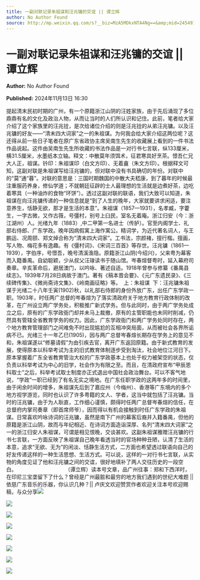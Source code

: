 ```yaml
---
title: 一副对联记录朱祖谋和汪兆镛的交谊 || 谭立辉
author: No Author Found
source: http://mp.weixin.qq.com/s?__biz=MzA5MDkxNTA4Ng==&amp;mid=2454916182&amp;idx=1&amp;sn=05d14103f47f17069187734a9cb865db&amp;chksm=87a3c437b0d44d21a8026a9ba620f98adb6d2ce7d8dfd35749952a8d39e57ca0581d56905474&poc_token=HJ_Do2ejHyO-wNZGG8Q1S8FdPgy1YBBEob-nUEme
---
```


# 一副对联记录朱祖谋和汪兆镛的交谊 || 谭立辉

**Author:** No Author Found

**Published:** 2024年11月13日 16:30

提起清末民初时期的广州，有一个原籍浙江山阴的汪姓家族，由于先后涌现了多位鼎鼎有名的文化及政治人物，从而让当时的人们所认识和记住。此前，笔者给大家介绍了这个家族里的汪兆铨，是次给诸位介绍的则是汪兆铨的从弟汪兆镛。以及汪兆镛的好友——“清末四大词家”之一的朱祖谋。为何我会给大家介绍这两位呢？这还得从前一些日子笔者在原广东省政协主席吴南生先生的收藏展上看到的一件书法作品说起。这件由吴南生先生所收藏的书法作品是一对行书七言联，纵133厘米，横31.5厘米，水墨纸本立轴。释文：中散莫年须饵术，征君寒具好烹茶。憬吾仁兄大人正，祖谋。钤印：朱祖谋印（白文方印）、无着盦（朱文方印）。根据释文可知，这副对联是朱祖谋写给汪兆镛的，但对联中没有书具确切的年份。对联中的“莫”通“暮”。对联的意思是：三国时期魏国的中散大夫嵇康，到了暮年的时候最注重服药养身，修仙学道；不就朝廷征辟的士人最理想的生活就是边煮好茶，边吃着寒具（一种油炸的食物“环饼”）。透过这副对联的联语，我们大致可以知道，朱祖谋在向汪兆镛传递的一种信息就是“到了人生的晚年，大家就要讲求闲适，要注意养生，恬静无欲，那才是生活的本意”。朱祖谋（1857—1931），名孝臧，字藿生，一字古微，又作古薇，号彊村，别号上臼民，室名无着庵。浙江归安（今：浙江湖州）人。光绪九年（1883）,中二甲第一名进士（传胪）。官至内阁学士、礼部右侍郎、广东学政。晚年因病假寓上海作寓公。精词学，为近代著名词人，与王鹏运、况周颐、郑文焯合称为“清末四大词家”。工书法，宗颜褚，擅行楷。擅画，写人物、梅花多有逸趣。有《彊村词》、《宋词三百首》等存世。汪兆镛（1861—1939），字伯序，号憬吾，晚号清溪渔隐。原籍浙江山阴(今绍兴)，父来粤为幕客而入籍番禺。自幼聪颖，少从叔父汪瑔读书于随山馆。岑春煊督粤时，延入幕府司奏章。辛亥革命后，避居澳门，以吟咏、著述自适。1918年曾参与修纂《番禺县续志》。1939年7月28日病故于澳门。著有《稿本晋会要》、《元广东遗民录》、《三续碑传集》、《微尚斋诗文集》、《岭南画征略》等。  上：朱祖谋  下：汪兆镛朱祖谋于光绪二十八年壬寅(1902)秋，以礼部右侍郎的身份外放广东，出任广东学政一职。1903年，时任两广总督的岑春煊为了落实清政府关于地方教育行政体制的改革，在广州设立两广学务处，积极推广新式学务。但与此同时，由于两广学务处成立之后，原有的广东学政衙门却并未马上裁撤，原有的主管职能也未同时削减，仍然具有管辖全省教育学务的权力。因此，广东学政衙门和两广学务处同时存在，两个地方教育管理部门之间难免不时出现尴尬的互相冲突局面，从而被社会各界所诟病不已。光绪三十一年乙巳(1905)，因与两广总督岑春煊长期存在学务上的意见不和，朱祖谋遂以“修墓请假”为由引疾去官，离开广东返回原籍。由于新式教育的发展，使得原本以科举考试为主的旧式教育体制逐步受到淘汰，社会地位江河日下。原本掌握着广东全省教育管治大权的广东学政基本上也处于权力被架空的状态，仅负责以科举考试为中心的旧学，社会作为有限之至。而且，在清政府宣布“甲辰恩科取士”之后，科举考试取士制度亦正式退出中国社会政治舞台。可以不客气地说，“学政”一职已经到了有名无实之境地。在广东任职学政的这两年多的时间里，由于闲余时间的增多，朱祖谋先后到了嘉应州（今梅州）、香港等广东境内的多个地方视学游览，同时也认识了许多粤籍的文人、学者，这当中就包括了汪兆镛。当时的汪兆镛，由于为人耿直，工作细心谨慎，颇得时任两广总督岑春煊的信任，在总督府内掌司奏章（即首席师爷），因而得以有机会接触到时任广东学政的朱祖谋。日常喜欢吟咏诗词的汪兆镛，虽然是南下广州的幕客后裔并入籍番禺，但他的原籍是浙江山阴，故而与年纪相近、在诗词方面造诣深厚、名列“清末四大词家”之一的浙江归安人朱祖谋，可谓是相见恨晚，交谈甚欢。这副朱祖谋雅赠汪兆镛的行书七言联，一方面反映了朱祖谋自己晚年看透当时的官场种种丑陋，认清了生活的本意，追求“无欲、无为”的闲淡、恬静生活方式，二方面也希望透过联语向自己的好友传递这样的一种生活思想、生活方式。可以说，这样的一对行书七言联，从实物的角度见证了他和汪兆镛之间的交谊，很好地填补了两人交往历史的一段空白。                                 （谭立辉）读本号文章，品广州往事：郑和下西洋时，在印尼三宝垄留下了什么？曾经是广州最脏和最穷的地方我们遇到的世纪大难题 || 依慈广东音乐的乐器，你认识几种？|| 卢庆文欢迎赞赏作者欢迎关注本号欢迎赐稿，与众分享![](https://mmbiz.qpic.cn/mmbiz_jpg/PJWG74pLsMayvR1AyLpp1OwsWXJhmAMu6hEnyJ4hyVxh2jeFxNGwngJfdXCj1cuXFPwvvJjPH1NhDydQF15CRA/640?wx_fmt=jpeg)

![](https://mmbiz.qpic.cn/mmbiz_jpg/PJWG74pLsMbbOskFOTaMWbWSq2Lc1NWKpWc0Yy51a1t42DljQwcuaqVCptmyuJ4Y8dmvwNUH2P3T1picNoLmBkA/640?from=appmsg)

![](https://mmbiz.qpic.cn/mmbiz_jpg/PJWG74pLsMbbOskFOTaMWbWSq2Lc1NWKOt94tCOEJP90pyoz6NHBmquuVv6Pg7T9TQCtibSAvtyTqwxn5ZSXBow/640?from=appmsg)

![](https://mmbiz.qpic.cn/mmbiz_jpg/PJWG74pLsMbbOskFOTaMWbWSq2Lc1NWKnzkD1VhiaC6zoibACvGQqLWNuHteYKRpCod6uu9s1dic522U0JXQClN6Q/640?from=appmsg)

![](https://mmbiz.qpic.cn/mmbiz_gif/PJWG74pLsMayvR1AyLpp1OwsWXJhmAMusfs1pQabdPdhBk4997RJ6orCd8NJIkE6QtgAQLO9aEydzZrVqqk7ew/640?wx_fmt=gif&tp=webp&wxfrom=5&wx_lazy=1)

![](https://mmbiz.qpic.cn/mmbiz_gif/PJWG74pLsMY4kze1RswORlwIruFfBicEYeomLV8Tjs3AO8zO5OIk2usXQ2wZOicfrAxou4MXF2OLDPUcfQiafn3SA/640?wx_fmt=gif&tp=webp&wxfrom=5&wx_lazy=1)

![](https://mmbiz.qpic.cn/mmbiz_png/PJWG74pLsMZzcCibzGRozVicbv6KUO3bDflt3UMsjAN5Umg3vXlzRF7UL0DXPumAh8OUYEVujD3a3oBEbTtUzAnQ/640?wx_fmt=png&from=appmsg)

![](https://mmbiz.qpic.cn/mmbiz_png/PJWG74pLsMbxzxSWsbSxWa401icEeDUWiawxAxbdgTq3LmtribGicfmgEgabFONInhdrQRwY9Y4pmxRGlAoaQAaMDA/640?wx_fmt=other&tp=webp&wxfrom=5&wx_lazy=1&wx_co=1)



